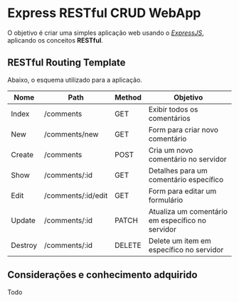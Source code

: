 # Express RESTful CRUD WebApp

O objetivo é criar uma simples aplicação web usando o [*ExpressJS*](https://expressjs.com/pt-br/4x/api.html#app), aplicando os conceitos **RESTful**.

## RESTful Routing Template

Abaixo, o esquema utilizado para a aplicação.

| Nome | Path | Method | Objetivo |
| ---- | ---- | ------ | -------- |
| Index | /comments | GET | Exibir todos os comentários |
| New | /comments/new | GET | Form para criar novo comentário |
| Create | /comments | POST | Cria um novo comentário no servidor |
| Show | /comments/:id | GET | Detalhes para um comentário específico |
| Edit | /comments/:id/edit | GET | Form para editar um formulário |
| Update | /comments/:id | PATCH | Atualiza um comentário em específico no servidor |
| Destroy | /comments/:id | DELETE | Delete um item em específico no servidor |

## Considerações e conhecimento adquirido

Todo